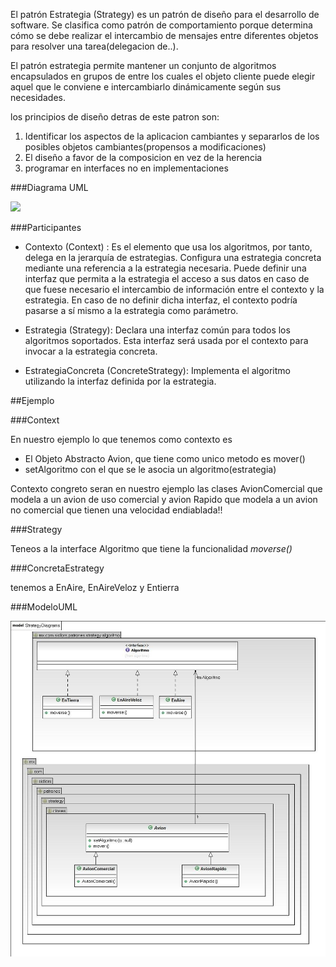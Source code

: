 El patrón Estrategia (Strategy) es un patrón de diseño para el desarrollo de software. 
Se clasifica como patrón de comportamiento porque determina cómo se debe realizar el intercambio de mensajes entre 
diferentes objetos para resolver una tarea(delegacion de..). 

El patrón estrategia permite mantener un conjunto de algoritmos encapsulados en grupos de entre los cuales 
el objeto cliente puede elegir aquel que le conviene e intercambiarlo dinámicamente según sus necesidades.

los principios de diseño detras de este patron son:

   1. Identificar los aspectos de la aplicacion cambiantes y separarlos de los posibles objetos cambiantes(propensos a modificaciones)
   2. El diseño a favor de la composicion en vez de la herencia
   3. programar en interfaces no en implementaciones
   

###Diagrama UML

![](https://upload.wikimedia.org/wikipedia/commons/3/32/Strategy_Pattern.jpg)

###Participantes

* Contexto (Context) : Es el elemento que usa los algoritmos, por tanto, delega en la jerarquía de estrategias. Configura una estrategia concreta mediante una referencia a la estrategia necesaria. Puede definir una interfaz que permita a la estrategia el acceso a sus datos en caso de que fuese necesario el intercambio de información entre el contexto y la estrategia. En caso de no definir dicha interfaz, el contexto podría pasarse a sí mismo a la estrategia como parámetro.

* Estrategia (Strategy): Declara una interfaz común para todos los algoritmos soportados. Esta interfaz será usada por el contexto para invocar a la estrategia concreta.

* EstrategiaConcreta (ConcreteStrategy): Implementa el algoritmo utilizando la interfaz definida por la estrategia.


##Ejemplo

###Context

En nuestro ejemplo lo que tenemos como contexto es  

* El Objeto Abstracto Avion, que tiene como unico metodo es mover()
* setAlgoritmo con el que se le asocia un algoritmo(estrategia)

Contexto congreto seran en nuestro ejemplo las clases AvionComercial que modela a un avion de uso comercial y
avion Rapido que modela a un avion no comercial que tienen una velocidad endiablada!!

###Strategy

Teneos a la interface Algoritmo que tiene la funcionalidad *moverse()*

###ConcretaEstrategy

tenemos a EnAire, EnAireVeloz y Entierra


###ModeloUML

![](src/main/resources/model/UMLStrategyDiagrams.jpg)







